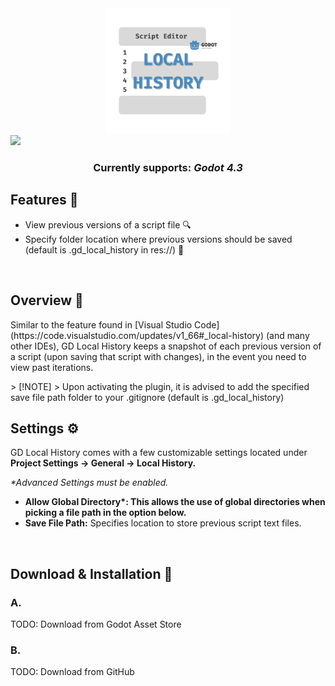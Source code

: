 <div align="center">
 <img height="200" src="icon.svg" width="200"/>
</div>
<img src="https://github.com/jaydensipe/GD-Local-History/assets/47132280/b65a93e1-3348-4672-870b-9032d932415e"/>
<br/>
<h3 align="center">Currently supports: <b><i>Godot 4.3</i></b></h3>

<h2>Features 📃</h2>
<ul>
 <li>View previous versions of a script file 🔍</li>
 <li>Specify folder location where previous versions should be saved (default is .gd_local_history in res://) 📂</li>
</ul>

<br/>

<h2>Overview 📌</h2>
<p>Similar to the feature found in [Visual Studio Code](https://code.visualstudio.com/updates/v1_66#_local-history) (and many other IDEs), GD Local History keeps a snapshot of each previous version of a script (upon saving that script with changes), in the event you need to view past iterations.</p>
> [!NOTE]  
> Upon activating the plugin, it is advised to add the specified save file path folder to your .gitignore (default is .gd_local_history)

<br/>

<h2>Settings ⚙️</h2>
<p>GD Local History comes with a few customizable settings located under <b>Project Settings -> General -> Local History.</b></p>
<p><i>*Advanced Settings must be enabled.</i></p>
<ul>
 <li><b>Allow Global Directory*: This allows the use of global directories when picking a file path in the option below.</b></li>
 <li><b>Save File Path:</b> Specifies location to store previous script text files.</li>
</ul>

<br/>

<h2>Download & Installation 🚀</h2>
<h3>A.</h3> TODO: Download from Godot Asset Store
<h3>B.</h3> TODO: Download from GitHub
